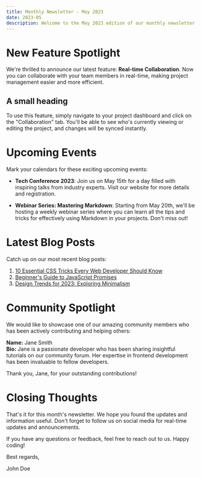 ```yaml
---
title: Monthly Newsletter - May 2023
date: 2023-05
description: Welcome to the May 2023 edition of our monthly newsletter! We have some exciting updates and news to share with you.
---
```


# New Feature Spotlight

We're thrilled to announce our latest feature: **Real-time Collaboration**. Now you can collaborate with your team members in real-time, making project management easier and more efficient.

## A small heading

To use this feature, simply navigate to your project dashboard and click on the "Collaboration" tab. You'll be able to see who's currently viewing or editing the project, and changes will be synced instantly.

# Upcoming Events

Mark your calendars for these exciting upcoming events:

- **Tech Conference 2023**: Join us on May 15th for a day filled with inspiring talks from industry experts. Visit our website for more details and registration.

- **Webinar Series: Mastering Markdown**: Starting from May 20th, we'll be hosting a weekly webinar series where you can learn all the tips and tricks for effectively using Markdown in your projects. Don't miss out!

# Latest Blog Posts

Catch up on our most recent blog posts:

1. [10 Essential CSS Tricks Every Web Developer Should Know](https://example.com/blog/css-tricks)
2. [Beginner's Guide to JavaScript Promises](https://example.com/blog/js-promises)
3. [Design Trends for 2023: Exploring Minimalism](https://example.com/blog/design-trends)

# Community Spotlight

We would like to showcase one of our amazing community members who has been actively contributing and helping others:

**Name:** Jane Smith  
**Bio:** Jane is a passionate developer who has been sharing insightful tutorials on our community forum. Her expertise in frontend development has been invaluable to fellow developers.

Thank you, Jane, for your outstanding contributions!

# Closing Thoughts

That's it for this month's newsletter. We hope you found the updates and information useful. Don't forget to follow us on social media for real-time updates and announcements.

If you have any questions or feedback, feel free to reach out to us. Happy coding!

Best regards,

John Doe
